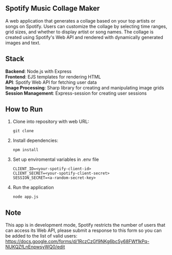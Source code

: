 ## Spotify Music Collage Maker
A web application that generates a collage based on your top artists or songs on Spotify. Users can customize the collage by selecting time ranges, grid sizes, and whether to display artist or song names. The collage is created using Spotify's Web API and rendered with dynamically generated images and text.

## Stack

**Backend**: Node.js with Express  
**Frontend**: EJS templates for rendering HTML  
**API**: Spotify Web API for fetching user data  
**Image Processing**: Sharp library for creating and manipulating image grids  
**Session Management**: Express-session for creating user sessions

## How to Run

1. Clone into repository with web URL: 
    ```
    git clone 
    ```
2. Install dependencies:
    ```
    npm install
    ```
3. Set up enviromental variables in .env file
    ```
    CLIENT_ID=<your-spotify-client-id>
    CLIENT_SECRET=<your-spotify-client-secret>
    SESSION_SECRET=<a-random-secret-key>    
    ```
4. Run the application
    ```
    node app.js
    ```

## Note

This app is in development mode, Spotify restricts the number of users that can access its Web API, please submit a response to this form so you can be added to the list of valid users: https://docs.google.com/forms/d/1RczCzGf9NKg6bcSy68FWf1kPq-NUKQZfLnEnpwsyWQ0/edit
